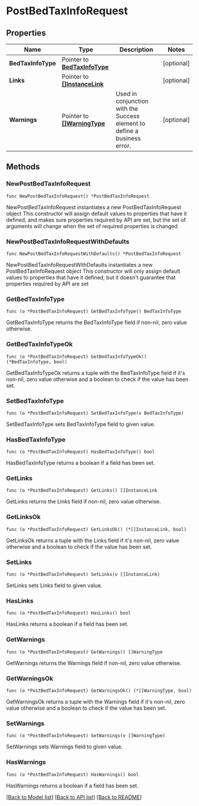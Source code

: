# PostBedTaxInfoRequest

## Properties

Name | Type | Description | Notes
------------ | ------------- | ------------- | -------------
**BedTaxInfoType** | Pointer to [**BedTaxInfoType**](BedTaxInfoType.md) |  | [optional] 
**Links** | Pointer to [**[]InstanceLink**](InstanceLink.md) |  | [optional] 
**Warnings** | Pointer to [**[]WarningType**](WarningType.md) | Used in conjunction with the Success element to define a business error. | [optional] 

## Methods

### NewPostBedTaxInfoRequest

`func NewPostBedTaxInfoRequest() *PostBedTaxInfoRequest`

NewPostBedTaxInfoRequest instantiates a new PostBedTaxInfoRequest object
This constructor will assign default values to properties that have it defined,
and makes sure properties required by API are set, but the set of arguments
will change when the set of required properties is changed

### NewPostBedTaxInfoRequestWithDefaults

`func NewPostBedTaxInfoRequestWithDefaults() *PostBedTaxInfoRequest`

NewPostBedTaxInfoRequestWithDefaults instantiates a new PostBedTaxInfoRequest object
This constructor will only assign default values to properties that have it defined,
but it doesn't guarantee that properties required by API are set

### GetBedTaxInfoType

`func (o *PostBedTaxInfoRequest) GetBedTaxInfoType() BedTaxInfoType`

GetBedTaxInfoType returns the BedTaxInfoType field if non-nil, zero value otherwise.

### GetBedTaxInfoTypeOk

`func (o *PostBedTaxInfoRequest) GetBedTaxInfoTypeOk() (*BedTaxInfoType, bool)`

GetBedTaxInfoTypeOk returns a tuple with the BedTaxInfoType field if it's non-nil, zero value otherwise
and a boolean to check if the value has been set.

### SetBedTaxInfoType

`func (o *PostBedTaxInfoRequest) SetBedTaxInfoType(v BedTaxInfoType)`

SetBedTaxInfoType sets BedTaxInfoType field to given value.

### HasBedTaxInfoType

`func (o *PostBedTaxInfoRequest) HasBedTaxInfoType() bool`

HasBedTaxInfoType returns a boolean if a field has been set.

### GetLinks

`func (o *PostBedTaxInfoRequest) GetLinks() []InstanceLink`

GetLinks returns the Links field if non-nil, zero value otherwise.

### GetLinksOk

`func (o *PostBedTaxInfoRequest) GetLinksOk() (*[]InstanceLink, bool)`

GetLinksOk returns a tuple with the Links field if it's non-nil, zero value otherwise
and a boolean to check if the value has been set.

### SetLinks

`func (o *PostBedTaxInfoRequest) SetLinks(v []InstanceLink)`

SetLinks sets Links field to given value.

### HasLinks

`func (o *PostBedTaxInfoRequest) HasLinks() bool`

HasLinks returns a boolean if a field has been set.

### GetWarnings

`func (o *PostBedTaxInfoRequest) GetWarnings() []WarningType`

GetWarnings returns the Warnings field if non-nil, zero value otherwise.

### GetWarningsOk

`func (o *PostBedTaxInfoRequest) GetWarningsOk() (*[]WarningType, bool)`

GetWarningsOk returns a tuple with the Warnings field if it's non-nil, zero value otherwise
and a boolean to check if the value has been set.

### SetWarnings

`func (o *PostBedTaxInfoRequest) SetWarnings(v []WarningType)`

SetWarnings sets Warnings field to given value.

### HasWarnings

`func (o *PostBedTaxInfoRequest) HasWarnings() bool`

HasWarnings returns a boolean if a field has been set.


[[Back to Model list]](../README.md#documentation-for-models) [[Back to API list]](../README.md#documentation-for-api-endpoints) [[Back to README]](../README.md)


